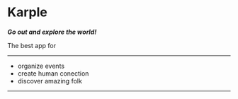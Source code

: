 # **Karple**
***Go out and explore the world!***

The best app for 

------------



- organize events
- create human conection
-  discover amazing folk

------------

